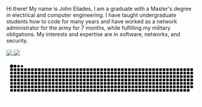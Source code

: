 Hi there! My name is John Eliades, I am a graduate with a Master's degree in electrical and computer engineering. I have taught undergraduate students how to code for many years and have worked as a network administrator for the army for 7 months, while fulfilling my military obligations. My interests and expertise are in software, networks, and security.

<a href="https://github.com/johneliades/johneliades">
  <img align="center" src="https://github-readme-stats.vercel.app/api?username=johneliades&show_icons=true&hide_border=true&theme=tokyonight&line_height=27" />
</a>

<a href="https://github.com/johneliades/johneliades">
  <img align="center" src="https://github-readme-stats.vercel.app/api/top-langs/?username=johneliades&theme=tokyonight&hide_border=true&langs_count=3" />
</a>

<a href=#><img src="contribution.svg"></a>

<!--
**johneliades/johneliades** is a ✨ _special_ ✨ repository because its `README.md` (this file) appears on your GitHub profile.
